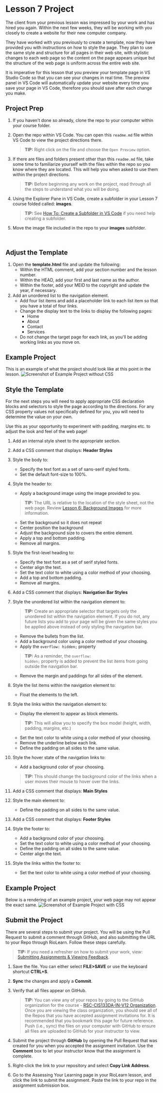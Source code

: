 # Lesson 7 Project
The client from your previous lesson was impressed by your work and has hired you again. Within the next few weeks, they will be working with you closely to create a website for their new computer company.

They have worked with you previously to create a template, now they have provided you with instructions on how to style the page. They plan to use the same style and structure for all pages in their web site, with stylistic changes to each web page so the content on the page appears unique but the structure of the web page is uniform across the entire web site.

It is imperative for this lesson that you preview your template page in VS Studio Code so that you can see your changes in real time. The preview panel in VS Code will automatically update your website every time you save your page in VS Code, therefore you should save after each change you make.

## Project Prep
1. If you haven't done so already, clone the repo to your computer within your course folder.
2. Open the repo within VS Code. You can open this `readme.md` file within VS Code to view the project directions there. 

   > **TIP:** Right click on the file and choose the `Open Preview` option.
3. If there are files and folders present other than this `readme.md` file, take some time to familiarize yourself with the files within the repo so you know where they are located. This will help you when asked to use them within the project directions.

   > **TIP:** Before beginning any work on the project, read through all the steps to understand what you will be doing.


1. Using the Explorer Pane in VS Code, create a subfolder in your Lesson 7 course folded called: **images**.

    > **TIP:** See [How To: Create a Subfolder in VS Code](https://riosalado.coursearc.com/index.php?cID=14714#vssubfolder) if you need help creating a subfolder.
0. Move the image file included in the repo to your **images** subfolder.

<br>

## Adjust the Template

1. Open the **template.html** file and update the following:
   - Within the HTML comment, add your section number and the lesson number.
   - Within the HEAD, add your first and last name as the author.
   - Within the footer, add your MEID to the copyright and update the year, if necessary.
0. Add an unordered list to the navigation element.
   - Add four list items and add a placeholder link to each list item so that you have a total of four links.
   - Change the display text to the links to display the following pages:
      - Home
      - About
      - Contact
      - Services
   - Do not change the target page for each link, as you'll be adding working links as you move on.

## Example Project
This is an example of what the project should look like at this point in the lesson.
![Screenshot of Example Project without CSS](screenshots/9VN6uUPX3N.png)

## Style the Template

For the next steps you will need to apply appropriate CSS declaration blocks and selectors to style the page according to the directions. For any CSS property values not specifically defined for you, you will need to determine the value on your own. 

Use this as your opportunity to experiment with padding, margins etc. to adjust the look and feel of the web page!

1. Add an internal style sheet to the appropriate section.
0. Add a CSS comment that displays: **Header Styles**
0. Style the body to:
   - Specify the text font as a set of sans-serif styled fonts.
   - Set the default font-size to 100%.
0. Style the header to:
   - Apply a background image using the image provided to you.

   > **TIP:** The URL is relative to the location of the style sheet, not the web page. Review [Lesson 6: Background Images](https://learnatrio.com/3RPtZZD) for more information.
   - Set the background so it does not repeat
   - Center position the background
   - Adjust the background size to covers the entire element.
   - Apply a top and bottom padding.
   - Remove all margins.
0. Style the first-level heading to:
   - Specify the text font as a set of serif styled fonts.
   - Center align the text.
   - Set the text color to white using a color method of your choosing.
   - Add a top and bottom padding.
   - Remove all margins.
0. Add a CSS comment that displays: **Navigation Bar Styles**
0. Style the unordered list within the navigation element to:

   > **TIP:** Create an appropriate selector that targets only the unordered list within the navigation element. If you do not, any future lists you add to your page will be given the same styles you be applied above instead of only styling the navigation bar.
   - Remove the bullets from the list.
   - Add a background color using a color method of your choosing.
   - Apply the <code>overflow: hidden;</code> property 
   > **TIP:** As a reminder, the <code>overflow: hidden;</code> property is added to prevent the list items from going outside the navigation bar.
   - Remove the margin and paddings for all sides of the element.
0. Style the list items within the navigation element to: 
   - Float the elements to the left.
0. Style the links within the navigation element to:
   - Display the element to appear as block elements.
   > **TIP:** This will allow you to specify the box model (height, width, padding, margins, etc.)
   - Set the text color to white using a color method of your choosing.
   - Remove the underline below each link.
   - Define the padding on all sides to the same value.
0. Style the hover state of the navigation links to:
   - Add a background color of your choosing.
   > **TIP:** This should change the background color of the links when a user moves their mouse to hover over the links.
0. Add a CSS comment that displays: **Main Styles**
0. Style the main element to:
   - Define the padding on all sides to the same value.
0. Add a CSS comment that displays: **Footer Styles**
0. Style the footer to:
   - Add a background color of your choosing.
   - Set the text color to white using a color method of your choosing.
   - Define the padding on all sides to the same value.
   - Center align the text.
0. Style the links within the footer to:
   - Set the text color to white using a color method of your choosing.

 ## Example Project
 Below is a rendering of an example project, your web page may not appear the exact same.
![Screenshot of Example Project with CSS](screenshots/9Rq0olL6q1.png)


## Submit the Project
There are several steps to submit your project. You will be using the Pull Request to submit a comment through GitHub, and also submitting the URL to your Repo through RioLearn. Follow these steps carefully.

   > **TIP:** If you need a refresher on how to submit your work, view: [Submitting Assignments & Viewing Feedback](https://riosalado.coursearc.com/content/cis-public/using-git-github-and-vs-code/submitting-assignments-and-viewing-feedback).
1. Save the file. You can either select **FILE>SAVE** or use the keyboard shortcut **CTRL+S**.
2. **Sync** the changes and apply a **Commit**.
3. Verify that all files appear on GitHub.

   > **TIP:** You can view any of your repos by going to the GitHub organization for the course - [RSC-CIS133DA-IN-V12 Organization](https://github.com/rsc-cis133DA-in-v12). Once you are viewing the class organization, you should see all of the Repos that you have accepted assignment invitations for. It is recommended that you bookmark this page for future reference. Push (i.e., sync) the files on your computer with GitHub to ensure all files are uploaded to GitHub for your instructor to view.
3. Submit the project through **GitHub** by opening the Pull Request that was created for you when you accepted the assignment invitation. Use the **Comment** box to let your instructor know that the assignment is complete.
4. Right-click the link to your repository and select **Copy Link Address**.
5. Go to the Assessing Your Learning page in your RioLearn lesson, and click the link to submit the assignment. Paste the link to your repo in the assignment submission box.

